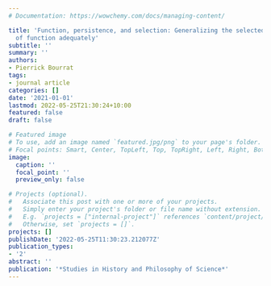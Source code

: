 ```yaml
---
# Documentation: https://wowchemy.com/docs/managing-content/

title: 'Function, persistence, and selection: Generalizing the selected-effect account
  of function adequately'
subtitle: ''
summary: ''
authors:
- Pierrick Bourrat
tags:
- journal article
categories: []
date: '2021-01-01'
lastmod: 2022-05-25T21:30:24+10:00
featured: false
draft: false

# Featured image
# To use, add an image named `featured.jpg/png` to your page's folder.
# Focal points: Smart, Center, TopLeft, Top, TopRight, Left, Right, BottomLeft, Bottom, BottomRight.
image:
  caption: ''
  focal_point: ''
  preview_only: false

# Projects (optional).
#   Associate this post with one or more of your projects.
#   Simply enter your project's folder or file name without extension.
#   E.g. `projects = ["internal-project"]` references `content/project/deep-learning/index.md`.
#   Otherwise, set `projects = []`.
projects: []
publishDate: '2022-05-25T11:30:23.212077Z'
publication_types:
- '2'
abstract: ''
publication: '*Studies in History and Philosophy of Science*'
---
```

